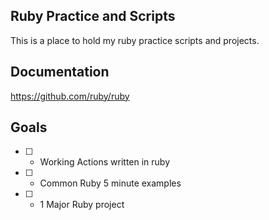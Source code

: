 ## Ruby Practice and Scripts
This is a place to hold my ruby practice scripts and projects. 


## Documentation
https://github.com/ruby/ruby

## Goals 
- [ ] - Working Actions written in ruby
- [ ] - Common Ruby 5 minute examples
- [ ] - 1 Major Ruby project
